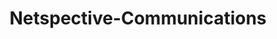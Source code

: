 ---
title: "Netspective-Communications"
image: "/img/solutions/cak/Netspective-Communications.jpg"
type: "clients-fluent"
weight: 4
---